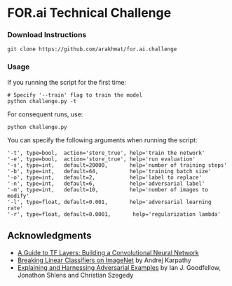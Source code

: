 # FOR.ai Technical Challenge 

### Download Instructions
```
git clone https://github.com/arakhmat/for.ai.challenge
```

### Usage
If you running the script for the first time:
```
# Specify '--train' flag to train the model
python challenge.py -t
```
For consequent runs, use:
```
python challenge.py
```
You can specify the following arguments when running the script:
```
'-t', type=bool,  action='store_true', help='train the network'
'-e', type=bool,  action='store_true', help='run evaluation'
'-s', type=int,   default=20000,       help='number of training steps'
'-b', type=int,   default=64,          help='training batch size'
'-o', type=int,   default=2,           help='label to replace'
'-n', type=int,   default=6,           help='adversarial label'
'-m', type=int,   default=10,          help='number of images to modify'
'-l', type=float, default=0.001,       help='adversarial learning rate'
'-r', type=float, default=0.0001,       help='regularization lambda'
 ```
    
## Acknowledgments
* [A Guide to TF Layers: Building a Convolutional Neural Network](https://www.tensorflow.org/get_started/mnist/pros#deep-mnist-for-experts)
* [Breaking Linear Classifiers on ImageNet](http://karpathy.github.io/2015/03/30/breaking-convnets/) by Andrej Karpathy
* [Explaining and Harnessing Adversarial Examples](https://arxiv.org/pdf/1412.6572.pdf) by Ian J. Goodfellow, Jonathon Shlens and Christian Szegedy
